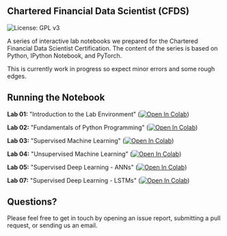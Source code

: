 ## Chartered Financial Data Scientist (CFDS)

![License: GPL v3](https://img.shields.io/badge/License-GPLv3-blue.svg)

A series of interactive lab notebooks we prepared for the Chartered Financial Data Scientist Certification. The content of the series is based on Python, IPython Notebook, and PyTorch.

This is currently work in progress so expect minor errors and some rough edges. 

## Running the Notebook

**Lab 01:** "Introduction to the Lab Environment" ([![Open In Colab](https://colab.research.google.com/assets/colab-badge.svg)](https://colab.research.google.com/github/GitiHubi/CFDS/blob/master/lab_01/cfds_colab_01.ipynb))

**Lab 02:** "Fundamentals of Python Programming" ([![Open In Colab](https://colab.research.google.com/assets/colab-badge.svg)](https://colab.research.google.com/github/GitiHubi/CFDS/blob/master/lab_02/cfds_colab_02.ipynb))

**Lab 03:** "Supervised Machine Learning" ([![Open In Colab](https://colab.research.google.com/assets/colab-badge.svg)](https://colab.research.google.com/github/GitiHubi/CFDS/blob/master/lab_03/cfds_colab_03.ipynb))

**Lab 04:** "Unsupervised Machine Learning" ([![Open In Colab](https://colab.research.google.com/assets/colab-badge.svg)](https://colab.research.google.com/github/GitiHubi/CFDS/blob/master/lab_04/cfds_colab_04.ipynb))

**Lab 05:** "Supervised Deep Learning - ANNs" ([![Open In Colab](https://colab.research.google.com/assets/colab-badge.svg)](https://colab.research.google.com/github/GitiHubi/CFDS/blob/master/lab_05/cfds_colab_05.ipynb))


**Lab 07:** "Supervised Deep Learning - LSTMs" ([![Open In Colab](https://colab.research.google.com/assets/colab-badge.svg)](https://colab.research.google.com/github/GitiHubi/CFDS/blob/master/lab_07/cfds_colab_07.ipynb))


## Questions?

Please feel free to get in touch by opening an issue report, submitting a pull request, or sending us an email.

